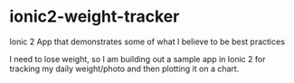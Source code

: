 # ionic2-weight-tracker
Ionic 2 App that demonstrates some of what I believe to be best practices

I need to lose weight, so I am building out a sample app in Ionic 2 for tracking my daily weight/photo and then plotting it on a chart.